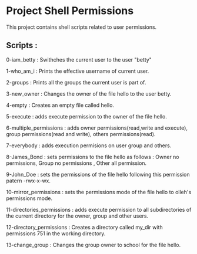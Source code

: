# Project Shell Permissions

This project contains shell scripts related to user permissions.

## Scripts :

0-iam_betty : Swithches the current user to the user "betty"

1-who_am_i : Prints the effective username of current user.

2-groups : Prints all the groups the current user is part of.

3-new_owner : Changes the owner of the file hello to the user betty.

4-empty : Creates an empty file called hello.

5-execute : adds execute permission to the owner of the file hello.

6-multiple_permissions : adds owner permissions(read,write and execute), group permissions(read and write), others permissions(read).

7-everybody : adds execution permisions on user group and others.

8-James_Bond : sets permissions to the file hello as follows : Owner no permissions, Group no permissions , Other all permission.

9-John_Doe : sets the permissions of the file hello following this permission patern -rwx-x-wx.

10-mirror_permissions : sets the permissions mode of the file hello to  olleh's permissions mode.

11-directories_permissions : adds execute permission to all subdirectories of the current directory for the owner, group and other users.

12-directory_permissions : Creates a directory called my_dir with permissions 751 in the working directory.

13-change_group : Changes the group owner to school for the file hello.
